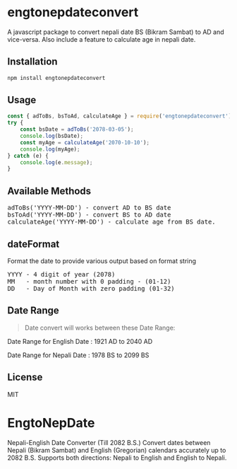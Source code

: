 # engtonepdateconvert

A javascript package to convert nepali date BS (Bikram Sambat) to AD and vice-versa. Also include a feature to calculate age in nepali date.

## Installation

```bash
npm install engtonepdateconvert
```
## Usage

```jsx
const { adToBs, bsToAd, calculateAge } = require('engtonepdateconvert');
try {
	const bsDate = adToBs('2078-03-05');
	console.log(bsDate);
	const myAge = calculateAge('2070-10-10');
	console.log(myAge);
} catch (e) {
	console.log(e.message);
}
```

## Available Methods

<pre>
adToBs('YYYY-MM-DD') - convert AD to BS date
bsToAd('YYYY-MM-DD') - convert BS to AD date
calculateAge('YYYY-MM-DD') - calculate age from BS date.
</pre>

## dateFormat

Format the date to provide various output based on format string

<pre>
YYYY - 4 digit of year (2078)
MM   - month number with 0 padding - (01-12)
DD   - Day of Month with zero padding (01-32)
</pre>

## Date Range

> Date convert will works between these Date Range:

Date Range for English Date : 1921 AD to 2040 AD

Date Range for Nepali Date : 1978 BS to 2099 BS

## License
MIT 
# EngtoNepDate
Nepali-English Date Converter (Till 2082 B.S.) Convert dates between Nepali (Bikram Sambat) and English (Gregorian) calendars accurately up to 2082 B.S. Supports both directions: Nepali to English and English to Nepali.
